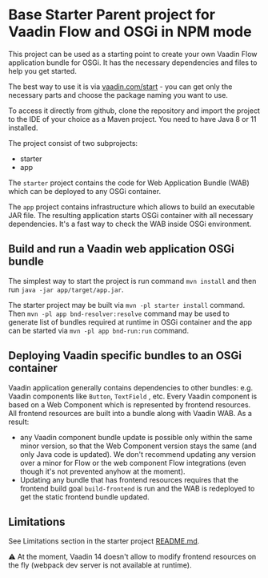 # Base Starter Parent project for Vaadin Flow and OSGi in NPM mode

This project can be used as a starting point to create your own Vaadin Flow application bundle for OSGi.
It has the necessary dependencies and files to help you get started.

The best way to use it is via [vaadin.com/start](https://vaadin.com/start) - you can get only the necessary parts and choose the package naming you want to use.

To access it directly from github, clone the repository and import the project to the IDE of your choice as a Maven project. You need to have Java 8 or 11 installed.

The project consist of two subprojects: 
- starter
- app

The `starter` project contains the code for Web Application Bundle (WAB) which can be deployed
to any OSGi container.

The `app` project contains infrastructure which allows to build an executable JAR file.
The resulting application starts OSGi container with all necessary dependencies. It's a fast
way to check the WAB inside OSGi environment.


## Build and run a Vaadin web application OSGi bundle 

The simplest way to start the project is run command `mvn install` and then
run `java -jar app/target/app.jar`.

The starter project may be built via `mvn -pl starter install` command.
Then `mvn -pl app bnd-resolver:resolve` command may be used to generate list of bundles required 
at runtime in OSGi container and the app can be started via `mvn -pl app bnd-run:run` command.


## Deploying Vaadin specific bundles to an OSGi container

Vaadin application generally contains dependencies to other bundles: e.g. Vaadin components like `Button`,
`TextField` , etc. Every Vaadin component is based on a Web Component which
is represented by frontend resources. All frontend resources are built into a bundle
along with Vaadin WAB. As a result:
 - any Vaadin component bundle update is possible only within the same minor version, 
 so that the Web Component version stays the same (and only Java code is updated). We don't recommend 
 updating any version over a minor for Flow or the web component Flow integrations (even though it's
 not prevented anyhow at the moment).
 - Updating any bundle that has frontend resources requires that the frontend build goal `build-frontend` 
 is run and the WAB is redeployed to get the static frontend bundle updated.


## Limitations

See Limitations section in the starter project [README.md](starter/README.md).

:warning:
At the moment, Vaadin 14 doesn't allow to modify frontend resources on the fly (webpack dev server is not available at runtime).